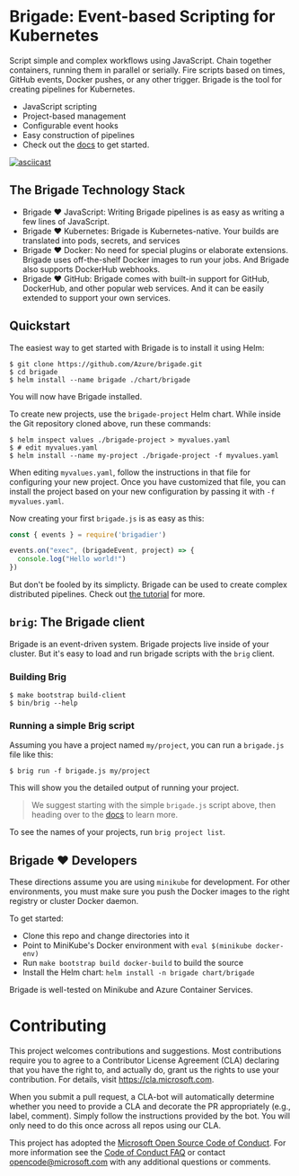 # Brigade: Event-based Scripting for Kubernetes

Script simple and complex workflows using JavaScript. Chain together containers,
running them in parallel or serially. Fire scripts based on times, GitHub events,
Docker pushes, or any other trigger. Brigade is the tool for creating pipelines
for Kubernetes.

- JavaScript scripting
- Project-based management
- Configurable event hooks
- Easy construction of pipelines
- Check out the [docs](/docs/) to get started.

[![asciicast](https://asciinema.org/a/JBsjOpah4nTBvjqDT5dAWvefG.png)](https://asciinema.org/a/JBsjOpah4nTBvjqDT5dAWvefG)

## The Brigade Technology Stack

- Brigade :heart: JavaScript: Writing Brigade pipelines is as easy as writing a few lines of JavaScript.
- Brigade :heart: Kubernetes: Brigade is Kubernetes-native. Your builds are translated into
  pods, secrets, and services
- Brigade :heart: Docker: No need for special plugins or elaborate extensions. Brigade uses
  off-the-shelf Docker images to run your jobs. And Brigade also supports DockerHub
  webhooks.
- Brigade :heart: GitHub: Brigade comes with built-in support for GitHub, DockerHub, and
  other popular web services. And it can be easily extended to support your own
  services.

## Quickstart

The easiest way to get started with Brigade is to install it using Helm:

```console
$ git clone https://github.com/Azure/brigade.git
$ cd brigade
$ helm install --name brigade ./chart/brigade
```

You will now have Brigade installed.

To create new projects, use the `brigade-project` Helm chart. While inside the Git
repository cloned above, run these commands:

```console
$ helm inspect values ./brigade-project > myvalues.yaml
$ # edit myvalues.yaml
$ helm install --name my-project ./brigade-project -f myvalues.yaml
```

When editing `myvalues.yaml`, follow the instructions in that file for configuring
your new project. Once you have customized that file, you can install the project
based on your new configuration by passing it with `-f myvalues.yaml`.

Now creating your first `brigade.js` is as easy as this:

```javascript
const { events } = require('brigadier')

events.on("exec", (brigadeEvent, project) => {
  console.log("Hello world!")
})
```

But don't be fooled by its simplicty. Brigade can be used to create complex distributed
pipelines. Check out [the tutorial](/docs/intro/) for more.

## `brig`: The Brigade client

Brigade is an event-driven system. Brigade projects live inside of your cluster.
But it's easy to load and run brigade scripts with the `brig` client.

### Building Brig

```
$ make bootstrap build-client
$ bin/brig --help
```

### Running a simple Brig script

Assuming you have a project named `my/project`, you can run a `brigade.js` file like this:

```console
$ brig run -f brigade.js my/project
```

This will show you the detailed output of running your project.

> We suggest starting with the simple `brigade.js` script above, then heading over
to the [docs](/docs/) to learn more.

To see the names of your projects, run `brig project list`.

## Brigade :heart: Developers

These directions assume you are using `minikube` for development. For other environments,
you must make sure you push the Docker images to the right registry or cluster
Docker daemon.

To get started:

- Clone this repo and change directories into it
- Point to MiniKube's Docker environment with `eval $(minikube docker-env)`
- Run `make bootstrap build docker-build` to build the source
- Install the Helm chart: `helm install -n brigade chart/brigade`

Brigade is well-tested on Minikube and Azure Container Services.

# Contributing

This project welcomes contributions and suggestions.  Most contributions require you to agree to a
Contributor License Agreement (CLA) declaring that you have the right to, and actually do, grant us
the rights to use your contribution. For details, visit https://cla.microsoft.com.

When you submit a pull request, a CLA-bot will automatically determine whether you need to provide
a CLA and decorate the PR appropriately (e.g., label, comment). Simply follow the instructions
provided by the bot. You will only need to do this once across all repos using our CLA.

This project has adopted the [Microsoft Open Source Code of Conduct](https://opensource.microsoft.com/codeofconduct/).
For more information see the [Code of Conduct FAQ](https://opensource.microsoft.com/codeofconduct/faq/) or
contact [opencode@microsoft.com](mailto:opencode@microsoft.com) with any additional questions or comments.
